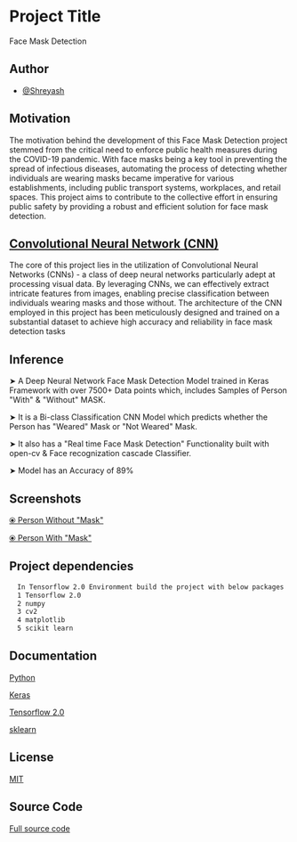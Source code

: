 
# Project Title
Face Mask Detection

## Author

- [@Shreyash](https://github.com/Shreyash-India)


## Motivation
The motivation behind the development of this Face Mask Detection project stemmed from the critical need to enforce public health measures during the COVID-19 pandemic. With face masks being a key tool in preventing the spread of infectious diseases, automating the process of detecting whether individuals are wearing masks became imperative for various establishments, including public transport systems, workplaces, and retail spaces. This project aims to contribute to the collective effort in ensuring public safety by providing a robust and efficient solution for face mask detection.

## [Convolutional Neural Network (CNN)](https://en.wikipedia.org/wiki/Convolutional_neural_network)
The core of this project lies in the utilization of Convolutional Neural Networks (CNNs) - a class of deep neural networks particularly adept at processing visual data. By leveraging CNNs, we can effectively extract intricate features from images, enabling precise classification between individuals wearing masks and those without. The architecture of the CNN employed in this project has been meticulously designed and trained on a substantial dataset to achieve high accuracy and reliability in face mask detection tasks


## Inference
➤ A Deep Neural Network Face Mask Detection Model trained in Keras Framework with over 7500+ Data points which, includes Samples of Person "With" & "Without" MASK.
 
➤ It is a Bi-class Classification CNN Model which predicts whether the Person has "Weared" Mask or "Not Weared" Mask.

➤ It also has a "Real time Face Mask Detection" Functionality built with open-cv & Face recognization cascade Classifier.

➤ Model has an Accuracy of 89%
## Screenshots

[&#10687; Person Without "Mask"](https://drive.google.com/file/d/14sGQtxhn0bsm4Vw2q2wMEwQ8dGMW5U-5/view?usp=sharing)

[&#10687; Person With "Mask"](https://drive.google.com/file/d/1maLq1QFw0AUdAmduGxtpKG7d9E-zAqzc/view?usp=sharing)


## Project dependencies

```bash
  In Tensorflow 2.0 Environment build the project with below packages 
  1 Tensorflow 2.0
  2 numpy
  3 cv2
  4 matplotlib
  5 scikit learn
```

## Documentation

[Python](https://docs.python.org/3/)

[Keras](https://keras.io/)

[Tensorflow 2.0](https://www.tensorflow.org/guide/effective_tf2)

[sklearn](https://scikit-learn.org/stable/)
## License

[MIT](https://choosealicense.com/licenses/mit/)

## Source Code

[Full source code](https://drive.google.com/drive/folders/1kJ5WHaMHF2sCmxL-F1EcCOUmH48Hj77Y?usp=sharing)
